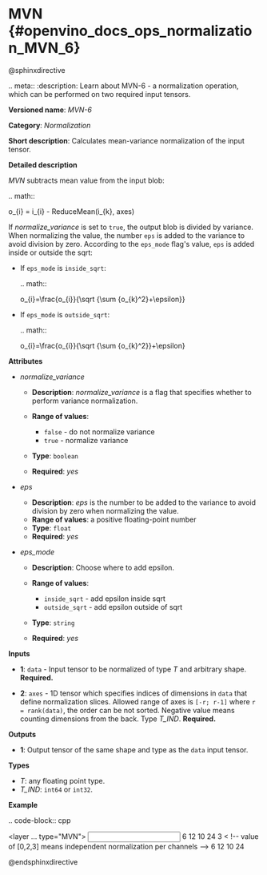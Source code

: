 # MVN {#openvino_docs_ops_normalization_MVN_6}

@sphinxdirective

.. meta::
  :description: Learn about MVN-6 - a normalization operation, which can be 
                performed on two required input tensors.

**Versioned name**: *MVN-6*

**Category**: *Normalization*

**Short description**: Calculates mean-variance normalization of the input tensor.

**Detailed description**

*MVN* subtracts mean value from the input blob:

.. math::

   o_{i} = i_{i} - ReduceMean(i_{k}, axes)


If *normalize_variance* is set to ``true``, the output blob is divided by variance. When normalizing the value, the number ``eps`` is added to the variance to avoid division by zero. According to the ``eps_mode`` flag's value, ``eps`` is added inside or outside the sqrt:

* If ``eps_mode`` is ``inside_sqrt``:

  .. math::

     o_{i}=\frac{o_{i}}{\sqrt {\sum {o_{k}^2}+\epsilon}}


* If ``eps_mode`` is ``outside_sqrt``:

  .. math::

     o_{i}=\frac{o_{i}}{\sqrt {\sum {o_{k}^2}}+\epsilon}


**Attributes**

* *normalize_variance*

  * **Description**: *normalize_variance* is a flag that specifies whether to perform variance normalization.
  * **Range of values**:

    * ``false`` - do not normalize variance
    * ``true`` - normalize variance

  * **Type**: ``boolean``
  * **Required**: *yes*

* *eps*

  * **Description**: *eps* is the number to be added to the variance to avoid division by zero when normalizing the value.
  * **Range of values**: a positive floating-point number
  * **Type**: ``float``
  * **Required**: *yes*

* *eps_mode*

  * **Description**: Choose where to add epsilon.
  * **Range of values**:

    * ``inside_sqrt`` - add epsilon inside sqrt
    * ``outside_sqrt`` - add epsilon outside of sqrt

  * **Type**: ``string``
  * **Required**: *yes*

**Inputs**

* **1**: ``data`` - Input tensor to be normalized of type *T* and arbitrary shape. **Required.**

* **2**: ``axes`` - 1D tensor which specifies indices of dimensions in ``data`` that define normalization slices. Allowed range of axes is ``[-r; r-1]`` where ``r = rank(data)``, the order can be not sorted. Negative value means counting dimensions from the back. Type *T_IND*. **Required.**

**Outputs**

* **1**: Output tensor of the same shape and type as the ``data`` input tensor.

**Types**

* *T*: any floating point type.
* *T_IND*: ``int64`` or ``int32``.

**Example**

.. code-block:: cpp

   <layer ... type="MVN">
       <data eps="1e-9" eps_mode="inside_sqrt" normalize_variance="true"/>
       <input>
           <port id="0">
               <dim>6</dim>
               <dim>12</dim>
               <dim>10</dim>
               <dim>24</dim>
           </port>
           <port id="1">
               <dim>3</dim> < !-- value of [0,2,3] means independent normalization per channels -->
           </port>
       </input>
       <output>
           <port id="2">
               <dim>6</dim>
               <dim>12</dim>
               <dim>10</dim>
               <dim>24</dim>
           </port>
       </output>
   </layer>


@endsphinxdirective

